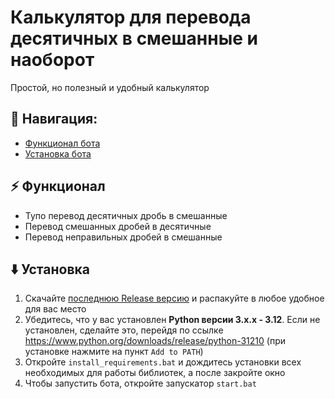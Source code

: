 # Калькулятор для перевода десятичных в смешанные и наоборот
Простой, но полезный и удобный калькулятор

## 🧭 Навигация:
- [Функционал бота](#-функционал)
- [Установка бота](#%EF%B8%8F-установка)

## ⚡ Функционал
- Тупо перевод десятичных дробь в смешанные
- Перевод смешанных дробей в десятичные
- Перевод неправильных дробей в смешанные


## ⬇️ Установка
1. Скачайте [последнюю Release версию](https://github.com/glebat28-dev/RU-A-program-for-converting-decimals-to-mixed-fractions/releases/latest) и распакуйте в любое удобное для вас место
2. Убедитесь, что у вас установлен **Python версии 3.x.x - 3.12**. Если не установлен, сделайте это, перейдя по ссылке https://www.python.org/downloads/release/python-31210 (при установке нажмите на пункт `Add to PATH`)
3. Откройте `install_requirements.bat` и дождитесь установки всех необходимых для работы библиотек, а после закройте окно
4. Чтобы запустить бота, откройте запускатор `start.bat`

